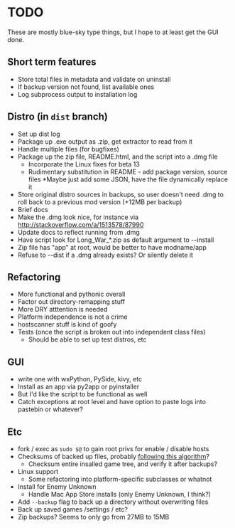 # TODO

These are mostly blue-sky type things, but I hope to at least get the GUI done.

## Short term features

* Store total files in metadata and validate on uninstall
* If backup version not found, list available ones
* Log subprocess output to installation log

## Distro (in `dist` branch)

* Set up dist log
* Package up .exe output as .zip, get extractor to read from it
* Handle multiple files (for bugfixes)
* Package up the zip file, README.html, and the script into a .dmg file
  * Incorporate the Linux fixes for beta 13
  * Rudimentary substitution in README - add package version, source files
    *Maybe just add some JSON, have the file dynamically replace it
* Store original distro sources in backups, so user doesn't need .dmg to roll back 
  to a previous mod version (+12MB per backup)
* Brief docs
* Make the .dmg look nice, for instance via http://stackoverflow.com/a/1513578/87990
* Update docs to reflect running from .dmg
* Have script look for Long_War_*.zip as default argument to --install
* Zip file has "app" at root, would be better to have modname/app
* Refuse to --dist if a .dmg already exists? Or silently delete it

## Refactoring

* More functional and pythonic overall
* Factor out directory-remapping stuff
* More DRY atttention is needed
* Platform independence is not a crime
* hostscanner stuff is kind of goofy
* Tests (once the script is broken out into independent class files)
  * Should be able to set up test distros, etc

## GUI

* write one with wxPython, PySide, kivy, etc
* Install as an app via py2app or pyinstaller
* But I'd like the script to be functional as well
* Catch exceptions at root level and have option to paste logs into pastebin or whatever?

## Etc

* fork / exec as `sudo $@` to gain root privs for enable / disable hosts
* Checksums of backed up files, probably [following this algorithm](http://stackoverflow.com/a/3431835/87990)?
  * Checksum entire insalled game tree, and verify it after backups?
* Linux support
  * Some refactoring into platform-specific subclasses or whatnot
* Install for Enemy Unknown
  * Handle Mac App Store installs (only Enemy Unknown, I think?)
* Add `--backup` flag to back up a directory without overwriting files
* Back up saved games /settings / etc?
* Zip backups? Seems to only go from 27MB to 15MB
